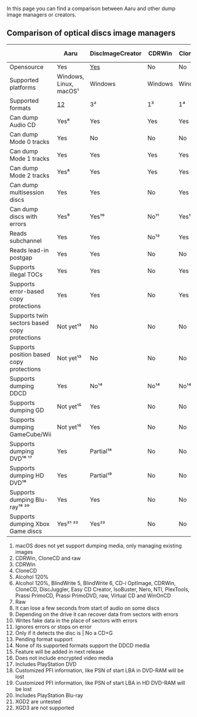 In this page you can find a comparison between Aaru and other dump image managers or creators.

## Comparison of optical discs image managers

|                                                 | Aaru                     | DiscImageCreator | CDRWin   | CloneCD  | Alcohol 120% | IsoBuster | WinImage  |
|-------------------------------------------------|--------------------------|------------------|----------|----------|--------------|-----------|-----------|
| Opensource                                      | Yes                      | [Yes](https://github.com/saramibreak/DiscImageCreator)              | No       | No       | No           | No        | No        |
| Supported  platforms                            | Windows, Linux, macOS¹   |  Windows         |  Windows |  Windows |  Windows     |  Windows  |  Windows  |
| Supported  formats                              | [12](formats.md)         | 3²               | 1³       | 1⁴       | 1⁵           | 17⁶       | 1⁷        |
| Can dump  Audio CD                              | Yes⁸                     | Yes              | Yes      | Yes      | Yes          | Yes       | No        |
| Can dump  Mode 0 tracks                         | Yes                      | No               | No       | No       | No           | No        | No        |
| Can dump  Mode 1 tracks                         | Yes                      | Yes              | Yes      | Yes      | Yes          | Yes       | Yes       |
| Can dump  Mode 2 tracks                         | Yes⁸                     | Yes              | Yes      | Yes      | Yes          | Yes       | Yes       |
| Can dump  multisession  discs                   | Yes                      | Yes              | No       | Yes      | Yes          | Yes       | No        |
| Can dump  discs with  errors                    | Yes⁹                     | Yes¹⁰            | No¹¹     | Yes¹⁰    | Yes¹⁰        | Unknown   | Unknown   |
| Reads  subchannel                               | Yes                      | Yes              | No¹²     | Yes      | Yes          | Unknown   | No        |
| Reads lead-in  postgap                          | Yes                      | Yes              | No       | No       | No           | No        | No        |
| Supports  illegal TOCs                          | Yes                      | Yes              | No       | Yes      | Yes          | Yes       | No        |
| Supports error-based copy  protections          | Yes                      | Yes              | No       | Yes      | Yes          | Yes       | No        |
| Supports twin  sectors based  copy  protections | Not yet¹³                | No               | No       | No       | No           | No        | No        |
| Supports  position based copy  protections      | Not yet¹³                | No               | No       | No       | Yes          | No        | No        |
| Supports  dumping DDCD                          | Yes                      | No¹⁴             | No¹⁴     | No¹⁴     | No¹⁴         | No¹⁴      | No¹⁴      |
| Supports  dumping GD                            | Not yet¹⁵                | Yes              | No       | No       | No           | No        | No        |
| Supports  dumping  GameCube/Wii                 | Not yet¹⁵                | Yes              | No       | No       | No           | No        | No        |
| Supports  dumping  DVD¹⁶ ¹⁷                     | Yes                      | Partial¹⁸        | No       | No       | Partial¹⁸    | Partial¹⁸ | Partial¹⁸ |
| Supports  dumping HD  DVD¹⁶                     | Yes                      | Partial¹⁹        | No       | No       | Partial¹⁹    | Partial¹⁹ | Partial¹⁹ |
| Supports  dumping Blu- ray¹⁶ ²⁰                 | Yes                      | Yes              | No       | No       | Yes          | Yes       | Yes       |
| Supports  dumping Xbox  Game discs              | Yes²¹ ²²                 | Yes²²            | No       | No       | No           | No        | No        |

1. macOS does not yet support dumping media, only managing existing images
2. CDRWin, CloneCD and raw
3. CDRWin
4. CloneCD
5. Alcohol 120%
6. Alcohol 120%, BlindWrite 5, BlindWrite 6, CD-i OptImage, CDRWin, CloneCD, DiscJuggler, Easy CD Creator, IsoBuster,
   Nero, NTI, PlexTools, Prassi PrimoCD, Prassi PrimoDVD, raw, Virtual CD and WinOnCD
7. Raw
8. It can lose a few seconds from start of audio on some discs
9. Depending on the drive it can recover data from sectors with errors
10. Writes fake data in the place of sectors with errors
11. Ignores errors or stops on error
12. Only if it detects the disc is | No a CD+G
13. Pending format support
14. None of its supported formats support the DDCD media
15. Feature will be added in next release
16. Does not include encrypted video media
17. Includes PlayStation DVD
18. Customized PFI information, like PSN of start LBA in DVD-RAM will be lost
19. Customized PFI information, like PSN of start LBA in HD DVD-RAM will be lost
20. Includes PlayStation Blu-ray
21. XGD2 are untested
22. XGD3 are not supported